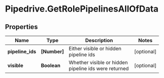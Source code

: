 # Pipedrive.GetRolePipelinesAllOfData

## Properties

Name | Type | Description | Notes
------------ | ------------- | ------------- | -------------
**pipeline_ids** | **[Number]** | Either visible or hidden pipeline ids | [optional] 
**visible** | **Boolean** | Whether visible or hidden pipeline ids were returned | [optional] 


